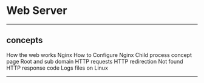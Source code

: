 # Web Server

---

## concepts

How the web works
Nginx
How to Configure Nginx
Child process concept page
Root and sub domain
HTTP requests
HTTP redirection
Not found HTTP response code
Logs files on Linux

---